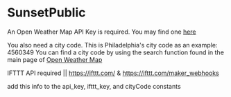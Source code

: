 # SunsetPublic
An Open Weather Map API Key is required. You may find one [here](https://openweathermap.org/api)

You also need a city code.
This is Philadelphia's city code as an example: 4560349
You can find a city code by using the search function found in the main page of [Open Weather Map](https://openweathermap.org/)

IFTTT API required || https://ifttt.com/ & https://ifttt.com/maker_webhooks

add this info to the api_key, ifttt_key, and cityCode constants
